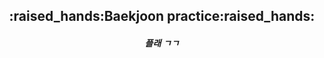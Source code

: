 <div align=center><h2>:raised_hands:Baekjoon practice:raised_hands:</h2></div>
<div align=center><h5>플래 ㄱㄱ</h5></div>
